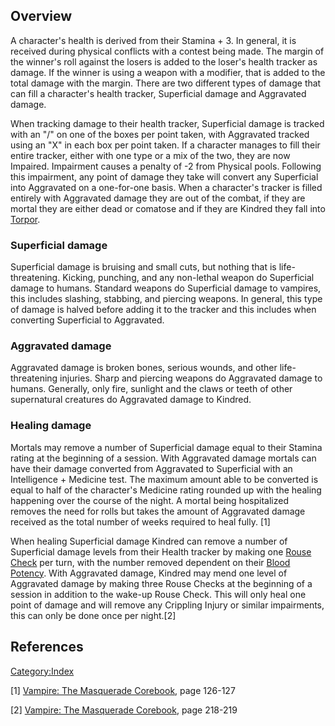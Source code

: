 ## Overview

A character's health is derived from their Stamina + 3. In general, it
is received during physical conflicts with a contest being made. The
margin of the winner's roll against the losers is added to the loser's
health tracker as damage. If the winner is using a weapon with a
modifier, that is added to the total damage with the margin. There are
two different types of damage that can fill a character's health
tracker, Superficial damage and Aggravated damage.

When tracking damage to their health tracker, Superficial damage is
tracked with an "/" on one of the boxes per point taken, with Aggravated
tracked using an "X" in each box per point taken. If a character manages
to fill their entire tracker, either with one type or a mix of the two,
they are now Impaired. Impairment causes a penalty of -2 from Physical
pools. Following this impairment, any point of damage they take will
convert any Superficial into Aggravated on a one-for-one basis. When a
character's tracker is filled entirely with Aggravated damage they are
out of the combat, if they are mortal they are either dead or comatose
and if they are Kindred they fall into
[Torpor](./torpor.md).

### Superficial damage

Superficial damage is bruising and small cuts, but nothing that is
life-threatening. Kicking, punching, and any non-lethal weapon do
Superficial damage to humans. Standard weapons do Superficial damage to
vampires, this includes slashing, stabbing, and piercing weapons. In
general, this type of damage is halved before adding it to the tracker
and this includes when converting Superficial to Aggravated.

### Aggravated damage

Aggravated damage is broken bones, serious wounds, and other
life-threatening injuries. Sharp and piercing weapons do Aggravated
damage to humans. Generally, only fire, sunlight and the claws or teeth
of other supernatural creatures do Aggravated damage to Kindred.

### Healing damage

Mortals may remove a number of Superficial damage equal to their Stamina
rating at the beginning of a session. With Aggravated damage mortals can
have their damage converted from Aggravated to Superficial with an
Intelligence + Medicine test. The maximum amount able to be converted is
equal to half of the character's Medicine rating rounded up with the
healing happening over the course of the night. A mortal being
hospitalized removes the need for rolls but takes the amount of
Aggravated damage received as the total number of weeks required to heal
fully. [1]

When healing Superficial damage Kindred can remove a number of
Superficial damage levels from their Health tracker by making one
<a href="Rouse_Check" class="wikilink" title="Rouse Check">Rouse
Check</a> per turn, with the number removed dependent on their
[Blood Potency](./blood_potency.md). With Aggravated damage, Kindred may mend one level of
Aggravated damage by making three Rouse Checks at the beginning of a
session in addition to the wake-up Rouse Check. This will only heal one
point of damage and will remove any Crippling Injury or similar
impairments, this can only be done once per night.[2]

## References

<a href="Category:Index" class="wikilink"
title="Category:Index">Category:Index</a>

[1] <a href="Vampire:_The_Masquerade_Corebook" class="wikilink"
title="Vampire: The Masquerade Corebook">Vampire: The Masquerade
Corebook</a>, page 126-127

[2] <a href="Vampire:_The_Masquerade_Corebook" class="wikilink"
title="Vampire: The Masquerade Corebook">Vampire: The Masquerade
Corebook</a>, page 218-219
